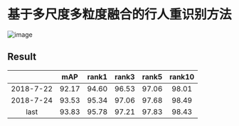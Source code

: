 # 基于多尺度多粒度融合的行人重识别方法
![image](https://user-images.githubusercontent.com/98261883/150742143-0767dec1-4b98-4da2-88c4-442d63b33318.png)
## Result
|  | mAP | rank1 | rank3 | rank5 | rank10 |
| :------: | :------: | :------: | :------: | :------: | :------: |
| 2018-7-22 | 92.17 | 94.60 | 96.53 | 97.06 | 98.01 |
| 2018-7-24 | 93.53 | 95.34 | 97.06 | 97.68 | 98.49 |
| last | 93.83 | 95.78 | 97.21 | 97.83 | 98.43 |

